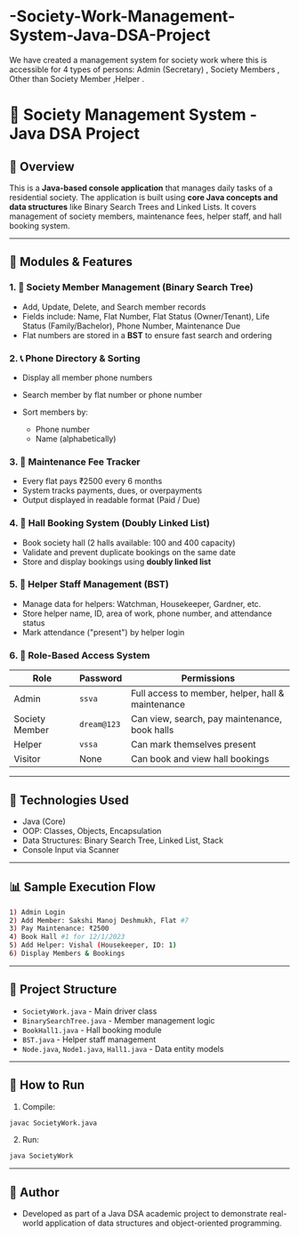 # -Society-Work-Management-System-Java-DSA-Project
 We have created a management system for society work where this is accessible for 4  types of persons: Admin (Secretary) , Society Members , Other than Society Member  ,Helper .
 
# 🏡 Society Management System - Java DSA Project

## 📌 Overview

This is a **Java-based console application** that manages daily tasks of a residential society. The application is built using **core Java concepts and data structures** like Binary Search Trees and Linked Lists. It covers management of society members, maintenance fees, helper staff, and hall booking system.

---

## 🧰 Modules & Features

### 1. 📅 Society Member Management (Binary Search Tree)

* Add, Update, Delete, and Search member records
* Fields include: Name, Flat Number, Flat Status (Owner/Tenant), Life Status (Family/Bachelor), Phone Number, Maintenance Due
* Flat numbers are stored in a **BST** to ensure fast search and ordering

### 2. 📞 Phone Directory & Sorting

* Display all member phone numbers
* Search member by flat number or phone number
* Sort members by:

  * Phone number
  * Name (alphabetically)

### 3. 🧱 Maintenance Fee Tracker

* Every flat pays ₹2500 every 6 months
* System tracks payments, dues, or overpayments
* Output displayed in readable format (Paid / Due)

### 4. 🏢 Hall Booking System (Doubly Linked List)

* Book society hall (2 halls available: 100 and 400 capacity)
* Validate and prevent duplicate bookings on the same date
* Store and display bookings using **doubly linked list**

### 5. 💼 Helper Staff Management (BST)

* Manage data for helpers: Watchman, Housekeeper, Gardner, etc.
* Store helper name, ID, area of work, phone number, and attendance status
* Mark attendance ("present") by helper login

### 6. 🔐 Role-Based Access System

| Role           | Password    | Permissions                                       |
| -------------- | ----------- | ------------------------------------------------- |
| Admin          | `ssva`      | Full access to member, helper, hall & maintenance |
| Society Member | `dream@123` | Can view, search, pay maintenance, book halls     |
| Helper         | `vssa`      | Can mark themselves present                       |
| Visitor        | None        | Can book and view hall bookings                   |

---

## 🔧 Technologies Used

* Java (Core)
* OOP: Classes, Objects, Encapsulation
* Data Structures: Binary Search Tree, Linked List, Stack
* Console Input via Scanner

---

## 📊 Sample Execution Flow

```bash
1) Admin Login
2) Add Member: Sakshi Manoj Deshmukh, Flat #7
3) Pay Maintenance: ₹2500
4) Book Hall #1 for 12/1/2023
5) Add Helper: Vishal (Housekeeper, ID: 1)
6) Display Members & Bookings
```

---

## 📁 Project Structure

* `SocietyWork.java` - Main driver class
* `BinarySearchTree.java` - Member management logic
* `BookHall1.java` - Hall booking module
* `BST.java` - Helper staff management
* `Node.java`, `Node1.java`, `Hall1.java` - Data entity models

---

## 🚀 How to Run

1. Compile:

```bash
javac SocietyWork.java
```

2. Run:

```bash
java SocietyWork
```

---

## 📝 Author

* Developed as part of a Java DSA academic project to demonstrate real-world application of data structures and object-oriented programming.


  
